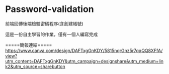 # Password-validation
前端回傳後端檢驗密碼程序(含創建帳號)

這是一份自主學習的作業，僅有一個人編寫完成


=====簡報連結=====
https://www.canva.com/design/DAFTxgGnKDY/5815nqrGnz5r7qqQQ8XFfA/view?utm_content=DAFTxgGnKDY&utm_campaign=designshare&utm_medium=link2&utm_source=sharebutton
